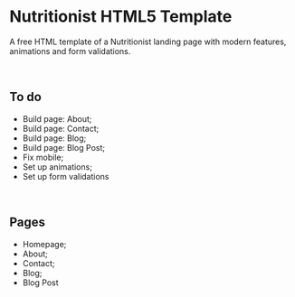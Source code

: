 <h1>Nutritionist HTML5 Template</h1>
<p>A free HTML template of a Nutritionist landing page with modern features, animations and form validations.</p>
<br>
<h2>To do</h2>
<ul>
  <li>Build page: About;</li>
  <li>Build page: Contact;</li>
  <li>Build page: Blog;</li>
  <li>Build page: Blog Post;</li>
  <li>Fix mobile;</li>
  <li>Set up animations;</li>
  <li>Set up form validations</li>
</ul>
<br>
<h2>Pages</h2>
<ul>
  <li>Homepage;</li>
  <li>About;</li>
  <li>Contact;</li>
  <li>Blog;</li>
  <li>Blog Post</li>
</ul>
